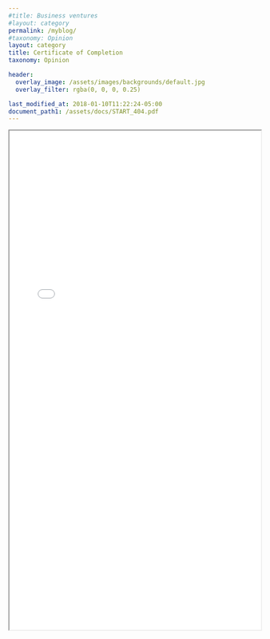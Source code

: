 ```yaml
---
#title: Business ventures
#layout: category
permalink: /myblog/
#taxonomy: Opinion
layout: category
title: Certificate of Completion
taxonomy: Opinion

header:
  overlay_image: /assets/images/backgrounds/default.jpg
  overlay_filter: rgba(0, 0, 0, 0.25)

last_modified_at: 2018-01-10T11:22:24-05:00
document_path1: /assets/docs/START_404.pdf
---
```


<iframe src="{{ page.document_path1 }}" width="100%" height="1000px"></iframe>

<!-- # Podcast
<iframe width="100%" height="450" scrolling="no" frameborder="no" src="https://w.soundcloud.com/player/?url=https%3A//api.soundcloud.com/users/24061985&color=%23ff5500&auto_play=true&hide_related=false&show_comments=true&show_user=true&show_reposts=false&show_teaser=true"></iframe> -->

<!--
# Opinion pieces
I write blogposts when I can. All views are purely my own.-->
